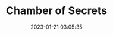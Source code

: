 ---
layout: post
title:  "Chamber of Secrets"
date:   2023-01-21 03:05:35
categories: Personal
permalink: /cos2/
---
